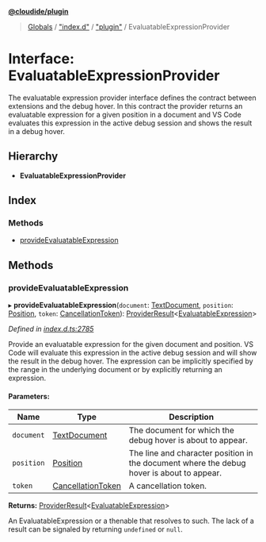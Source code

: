**[@cloudide/plugin](../README.md)**

> [Globals](../README.md) / ["index.d"](../modules/_index_d_.md) / ["plugin"](../modules/_index_d_._plugin_.md) / EvaluatableExpressionProvider

# Interface: EvaluatableExpressionProvider

The evaluatable expression provider interface defines the contract between extensions and
the debug hover. In this contract the provider returns an evaluatable expression for a given position
in a document and VS Code evaluates this expression in the active debug session and shows the result in a debug hover.

## Hierarchy

* **EvaluatableExpressionProvider**

## Index

### Methods

* [provideEvaluatableExpression](_index_d_._plugin_.evaluatableexpressionprovider.md#provideevaluatableexpression)

## Methods

### provideEvaluatableExpression

▸ **provideEvaluatableExpression**(`document`: [TextDocument](_index_d_._plugin_.textdocument.md), `position`: [Position](../classes/_index_d_._plugin_.position.md), `token`: [CancellationToken](_index_d_._plugin_.cancellationtoken.md)): [ProviderResult](../modules/_index_d_._plugin_.md#providerresult)\<[EvaluatableExpression](../classes/_index_d_._plugin_.evaluatableexpression.md)>

*Defined in [index.d.ts:2785](https://github.com/shuyaqian/cloudide-plugin-api/blob/9d985be/index.d.ts#L2785)*

Provide an evaluatable expression for the given document and position.
VS Code will evaluate this expression in the active debug session and will show the result in the debug hover.
The expression can be implicitly specified by the range in the underlying document or by explicitly returning an expression.

#### Parameters:

Name | Type | Description |
------ | ------ | ------ |
`document` | [TextDocument](_index_d_._plugin_.textdocument.md) | The document for which the debug hover is about to appear. |
`position` | [Position](../classes/_index_d_._plugin_.position.md) | The line and character position in the document where the debug hover is about to appear. |
`token` | [CancellationToken](_index_d_._plugin_.cancellationtoken.md) | A cancellation token. |

**Returns:** [ProviderResult](../modules/_index_d_._plugin_.md#providerresult)\<[EvaluatableExpression](../classes/_index_d_._plugin_.evaluatableexpression.md)>

An EvaluatableExpression or a thenable that resolves to such. The lack of a result can be
signaled by returning `undefined` or `null`.

